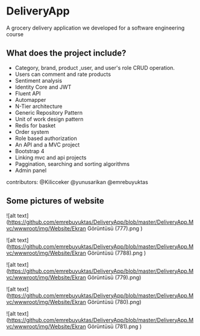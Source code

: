 # DeliveryApp
A grocery delivery application we developed for a software engineering course
## What does the project include?
* Category, brand, product ,user, and user's role CRUD operation.
* Users can comment and rate products
* Sentiment analysis
* Identity Core and JWT
* Fluent API
* Automapper 
* N-Tier architecture
* Generic Repository Pattern
* Unit of work design pattern
* Redis for basket
* Order system
* Role based authorization
* An API and a MVC project
* Bootstrap 4
* Linking mvc and api projects
* Paggination, searching and sorting algorithms
* Admin panel

contributors: @Kilicceker @yunusarikan @emrebuyuktas

## Some pictures of website

![alt text](https://github.com/emrebuyuktas/DeliveryApp/blob/master/DeliveryApp.Mvc/wwwroot/img/Website/Ekran Görüntüsü (777).png )

![alt text](https://github.com/emrebuyuktas/DeliveryApp/blob/master/DeliveryApp.Mvc/wwwroot/img/Website/Ekran Görüntüsü (7788).png )

![alt text](https://github.com/emrebuyuktas/DeliveryApp/blob/master/DeliveryApp.Mvc/wwwroot/img/Website/Ekran Görüntüsü (779).png)

![alt text](https://github.com/emrebuyuktas/DeliveryApp/blob/master/DeliveryApp.Mvc/wwwroot/img/Website/Ekran Görüntüsü (780).png)

![alt text](https://github.com/emrebuyuktas/DeliveryApp/blob/master/DeliveryApp.Mvc/wwwroot/img/Website/Ekran Görüntüsü (781).png )
